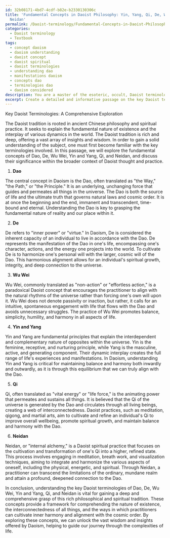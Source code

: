 ```yaml
---
id: 32b08171-4bd7-4cdf-b82e-b2330130306c
title: 'Fundamental Concepts in Daoist Philosophy: Yin, Yang, Qi, De, Wu Wei, and
  Neidan'
permalink: /Daoist-terminology/Fundamental-Concepts-in-Daoist-Philosophy-Yin-Yang-Qi-De-Wu-Wei-and-Neidan/
categories:
  - Daoist terminology
  - Textbook
tags:
  - concept daoism
  - daoism understanding
  - daoist concept
  - daoist spiritual
  - daoist terminologies
  - understanding dao
  - manifestations daoism
  - concepts dao
  - terminologies dao
  - daoism considered
description: You are a master of the esoteric, occult, Daoist terminology and education, you have written many textbooks on the subject in ways that provide students with rich and deep understanding of the subject. You are being asked to write textbook-like sections on a topic and you do it with full context, explainability, and reliability in accuracy to the true facts of the topic at hand, in a textbook style that a student would easily be able to learn from, in a rich, engaging, and contextual way. Always include relevant context (such as formulas and history), related concepts, and in a way that someone can gain deep insights from.
excerpt: Create a detailed and informative passage on the key Daoist terminologies, suitable for a comprehensive grimoire or treatise meant for students eager to gain a deep understanding of the fundamental concepts. Include explanations of core terms such as Dao, De, Wu Wei, Yin and Yang, Qi, and Neidan, as well as the significance of these terms in the broader context of Daoist practice and philosophy.
---
```

Key Daoist Terminologies: A Comprehensive Exploration

The Daoist tradition is rooted in ancient Chinese philosophy and spiritual practice. It seeks to explain the fundamental nature of existence and the interplay of various dynamics in the world. The Daoist tradition is rich and deep, offering a vast array of insights and wisdom. In order to gain a solid understanding of the subject, one must first become familiar with the key terminologies involved. In this passage, we will explore the fundamental concepts of Dao, De, Wu Wei, Yin and Yang, Qi, and Neidan, and discuss their significance within the broader context of Daoist thought and practice.

1. **Dao**

The central concept in Daoism is the Dao, often translated as "the Way," "the Path," or "the Principle." It is an underlying, unchanging force that guides and permeates all things in the universe. The Dao is both the source of life and the ultimate truth that governs natural laws and cosmic order. It is at once the beginning and the end, immanent and transcendent, time-bound and eternal. Understanding the Dao is key to grasping the fundamental nature of reality and our place within it.

2. **De**

De refers to "inner power" or "virtue." In Daoism, De is considered the inherent capacity of an individual to live in accordance with the Dao. De represents the manifestation of the Dao in one's life, encompassing one's character, actions, and the energy one projects into the world. To cultivate De is to harmonize one's personal will with the larger, cosmic will of the Dao. This harmonious alignment allows for an individual's spiritual growth, integrity, and deep connection to the universe.

3. **Wu Wei**

Wu Wei, commonly translated as "non-action" or "effortless action," is a paradoxical Daoist concept that encourages the practitioner to align with the natural rhythms of the universe rather than forcing one's own will upon it. Wu Wei does not denote passivity or inaction, but rather, it calls for an intuitive, spontaneous engagement with life that flows with the Dao and avoids unnecessary struggles. The practice of Wu Wei promotes balance, simplicity, humility, and harmony in all aspects of life.

4. **Yin and Yang**

Yin and Yang are fundamental principles that explain the interdependent and complementary nature of opposites within the universe. Yin is the feminine, receptive, and nurturing principle, while Yang is the masculine, active, and generating component. Their dynamic interplay creates the full range of life's experiences and manifestations. In Daoism, understanding Yin and Yang is critical for maintaining balance and harmony both inwardly and outwardly, as it is through this equilibrium that we can truly align with the Dao.

5. **Qi**

Qi, often translated as "vital energy" or "life force," is the animating power that permeates and sustains all things. It is believed that the Qi of the universe is generated by the Dao and circulates through all living beings, creating a web of interconnectedness. Daoist practices, such as meditation, qigong, and martial arts, aim to cultivate and refine an individual's Qi to improve overall wellbeing, promote spiritual growth, and maintain balance and harmony with the Dao.

6. **Neidan**

Neidan, or "internal alchemy," is a Daoist spiritual practice that focuses on the cultivation and transformation of one's Qi into a higher, refined state. This process involves engaging in meditation, breath work, and visualization techniques, aiming to integrate and harmonize the various aspects of oneself, including the physical, energetic, and spiritual. Through Neidan, a practitioner can transcend the limitations of the ordinary, mundane realm and attain a profound, deepened connection to the Dao.

In conclusion, understanding the key Daoist terminologies of Dao, De, Wu Wei, Yin and Yang, Qi, and Neidan is vital for gaining a deep and comprehensive grasp of this rich philosophical and spiritual tradition. These concepts provide a framework for comprehending the nature of existence, the interconnectedness of all things, and the ways in which practitioners can cultivate inner harmony and alignment with the cosmic order. By exploring these concepts, we can unlock the vast wisdom and insights offered by Daoism, helping to guide our journey through the complexities of life.
